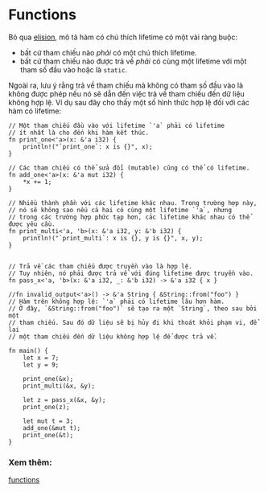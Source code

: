 # Functions

Bỏ qua [elision], mô tả hàm có chú thích lifetime có một vài ràng buộc:

- bất cứ tham chiếu nào _phải_ có một chú thích lifetime.
- bất cứ tham chiếu nào được trả về _phải_ có cùng một lifetime với một tham số đầu vào hoặc là `static`.

Ngoài ra, lưu ý rằng trả về tham chiếu mà không có tham số đầu vào là không được phép nếu nó sẽ dẫn đến việc trả về tham chiếu đến dữ liệu không hợp lệ. Ví dụ sau đây cho thấy một số hình thức hợp lệ đối với các hàm có lifetime:

```rust,editable
// Một tham chiếu đầu vào với lifetime `'a` phải có lifetime
// ít nhất là cho đến khi hàm kết thúc.
fn print_one<'a>(x: &'a i32) {
    println!("`print_one`: x is {}", x);
}

// Các tham chiếu có thể sửa đổi (mutable) cũng có thể có lifetime.
fn add_one<'a>(x: &'a mut i32) {
    *x += 1;
}

// Nhiều thành phần với các lifetime khác nhau. Trong trường hợp này,
// nó sẽ không sao nếu cả hai có cùng một lifetime `'a`, nhưng
// trong các trường hợp phức tạp hơn, các lifetime khác nhau có thể được yêu cầu.
fn print_multi<'a, 'b>(x: &'a i32, y: &'b i32) {
    println!("`print_multi`: x is {}, y is {}", x, y);
}


// Trả về các tham chiếu được truyền vào là hợp lệ.
// Tuy nhiên, nó phải được trả về với đúng lifetime được truyền vào.
fn pass_x<'a, 'b>(x: &'a i32, _: &'b i32) -> &'a i32 { x }

//fn invalid_output<'a>() -> &'a String { &String::from("foo") }
// Hàm trên không hợp lệ: `'a` phải có lifetime lâu hơn hàm.
// Ở đây, `&String::from("foo")` sẽ tạo ra một `String`, theo sau bởi một
// tham chiếu. Sau đó dữ liệu sẽ bị hủy đi khi thoát khỏi phạm vi, để lại
// một tham chiếu đến dữ liệu không hợp lệ để được trả về.

fn main() {
    let x = 7;
    let y = 9;

    print_one(&x);
    print_multi(&x, &y);

    let z = pass_x(&x, &y);
    print_one(z);

    let mut t = 3;
    add_one(&mut t);
    print_one(&t);
}
```

### Xem thêm:

[functions][fn]

[elision]: elision.md
[fn]: fn.md
